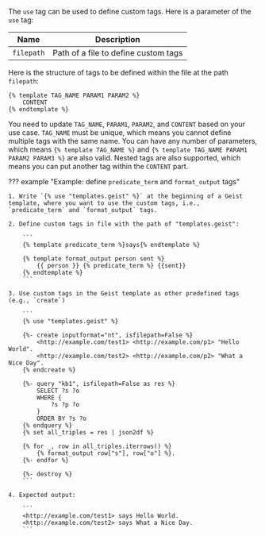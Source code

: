 The `use` tag can be used to define custom tags. Here is a parameter of the `use` tag:

| Name          | Description                                |
|---------------|--------------------------------------------|
|`filepath`     | Path of a file to define custom tags       |

Here is the structure of tags to be defined within the file at the path `filepath`:
```
{% template TAG_NAME PARAM1 PARAM2 %}
    CONTENT
{% endtemplate %}
```
You need to update `TAG_NAME`, `PARAM1`, `PARAM2`, and `CONTENT` based on your use case. `TAG_NAME` must be unique, which means you cannot define multiple tags with the same name. You can have any number of parameters, which means `{% template TAG_NAME %}` and `{% template TAG_NAME PARAM1 PARAM2 PARAM3 %}` are also valid. Nested tags are also supported, which means you can put another tag within the `CONTENT` part.

??? example "Example: define `predicate_term` and `format_output` tags"

    1. Write `{% use "templates.geist" %}` at the beginning of a Geist template, where you want to use the custom tags, i.e., `predicate_term` and `format_output` tags.

    2. Define custom tags in file with the path of "templates.geist":

        ```
        {% template predicate_term %}says{% endtemplate %}

        {% template format_output person sent %}
            {{ person }} {% predicate_term %} {{sent}}
        {% endtemplate %}
        ```

    3. Use custom tags in the Geist template as other predefined tags (e.g., `create`)

        ```
        {% use "templates.geist" %}

        {%- create inputformat="nt", isfilepath=False %}
            <http://example.com/test1> <http://example.com/p1> "Hello World".
            <http://example.com/test2> <http://example.com/p2> "What a Nice Day".
        {% endcreate %}

        {%- query "kb1", isfilepath=False as res %}
            SELECT ?s ?o
            WHERE {
                ?s ?p ?o
            }
            ORDER BY ?s ?o
        {% endquery %}
        {% set all_triples = res | json2df %}

        {% for _, row in all_triples.iterrows() %}
            {% format_output row["s"], row["o"] %}.
        {%- endfor %}

        {%- destroy %}
        ```

    4. Expected output:

        ```
        <http://example.com/test1> says Hello World.
        <http://example.com/test2> says What a Nice Day.
        ```
